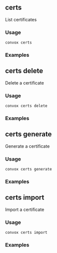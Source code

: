 ## certs

List certificates

### Usage

    convox certs

### Examples
## certs delete

Delete a certificate

### Usage

    convox certs delete

### Examples
## certs generate

Generate a certificate

### Usage

    convox certs generate

### Examples
## certs import

Import a certificate

### Usage

    convox certs import

### Examples